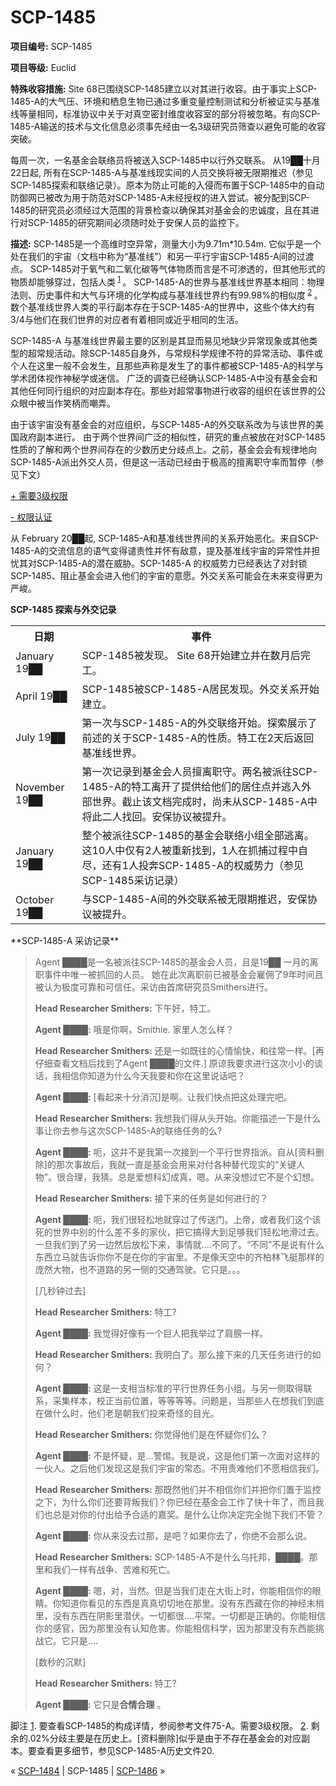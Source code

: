 # SCP-1485
                        


**项目编号:**  SCP-1485

**项目等级:**  Euclid

**特殊收容措施:**  Site 68已围绕SCP-1485建立以对其进行收容。由于事实上SCP-1485-A的大气压、环境和栖息生物已通过多重变量控制测试和分析被证实与基准线等量相同，标准协议中关于对真空密封维度收容室的部分将被忽略。有向SCP-1485-A输送的技术与文化信息必须事先经由一名3级研究员筛查以避免可能的收容突破。

每周一次，一名基金会联络员将被送入SCP-1485中以行外交联系。 从19██十月22日起, 所有在SCP-1485-A与基准线现实间的人员交换将被无限期推迟（参见SCP-1485探索和联络记录）。原本为防止可能的入侵而布置于SCP-1485中的自动防御网已被改为用于防范对SCP-1485-A未经授权的进入尝试。被分配到SCP-1485的研究员必须经过大范围的背景检查以确保其对基金会的忠诚度，且在其进行对SCP-1485的研究期间必须随时处于安保人员的监控下。

**描述:**  SCP-1485是一个高维时空异常，测量大小为9.71m*10.54m. 它似乎是一个处在我们的宇宙（文档中称为“基准线”）和另一平行宇宙SCP-1485-A间的过渡点。 SCP-1485对于氧气和二氧化碳等气体物质而言是不可渗透的，但其他形式的物质却能够穿过，包括人类<sup class='footnoteref'>
 <a shape='rect' class='footnoteref' id='footnoteref-1' href='javascript:;' onclick='WIKIDOT.page.utils.scrollToReference(&apos;footnote-1&apos;)'>1</a>
</sup>。
SCP-1485-A的世界与基准线世界基本相同：物理法则、历史事件和大气与环境的化学构成与基准线世界约有99.98%的相似度<sup class='footnoteref'>
 <a shape='rect' class='footnoteref' id='footnoteref-2' href='javascript:;' onclick='WIKIDOT.page.utils.scrollToReference(&apos;footnote-2&apos;)'>2</a>
</sup>。数个基准线世界人类的平行副本存在于SCP-1485-A的世界中，这些个体大约有3/4与他们在我们世界的对应者有着相同或近乎相同的生活。

SCP-1485-A 与基准线世界最主要的区别是其显而易见地缺少异常现象或其他类型的超常规活动。除SCP-1485自身外，与常规科学规律不符的异常活动、事件或个人在这里一般不会发生，且那些声称是发生了的事件都被SCP-1485-A的科学与学术团体视作神秘学或迷信。 广泛的调查已经确认SCP-1485-A中没有基金会和其他任何同行组织的对应副本存在。那些对超常事物进行收容的组织在该世界的公众眼中被当作笑柄而嘲弄。

由于该宇宙没有基金会的对应组织，与SCP-1485-A的外交联系改为与该世界的美国政府副本进行。 由于两个世界间广泛的相似性，研究的重点被放在对SCP-1485性质的了解和两个世界间存在的少数历史分歧点上。之前，基金会会有规律地向SCP-1485-A派出外交人员，但是这一活动已经由于极高的擅离职守率而暂停（参见下文）


<a shape='rect' class='collapsible-block-link' href='javascript:;'>+&#160;&#38656;&#35201;3&#32423;&#26435;&#38480;</a>

<a shape='rect' class='collapsible-block-link' href='javascript:;'>-&#160;&#26435;&#38480;&#35748;&#35777;</a>

从 February 20██起, SCP-1485-A和基准线世界间的关系开始恶化。来自SCP-1485-A的交流信息的语气变得谴责性并怀有敌意，提及基准线宇宙的异常性并担忧其对SCP-1485-A的潜在威胁。SCP-1485-A 的权威势力已经表达了对封锁SCP-1485、阻止基金会进入他们的宇宙的意愿。外交关系可能会在未来变得更为严峻。





**SCP-1485 探索与外交记录** 
<table class='wiki-content-table'>
 <tr>
  <th colspan='1' rowspan='1'>&#26085;&#26399;</th>
  <th colspan='1' rowspan='1'>&#20107;&#20214;</th>
 </tr>
 <tr>
  <td colspan='1' rowspan='1'>January 19&#9608;&#9608;</td>
  <td colspan='1' rowspan='1'>SCP-1485&#34987;&#21457;&#29616;&#12290; Site 68&#24320;&#22987;&#24314;&#31435;&#24182;&#22312;&#25968;&#26376;&#21518;&#23436;&#24037;&#12290;</td>
 </tr>
 <tr>
  <td colspan='1' rowspan='1'>April 19&#9608;&#9608;</td>
  <td colspan='1' rowspan='1'>SCP-1485&#34987;SCP-1485-A&#23621;&#27665;&#21457;&#29616;&#12290;&#22806;&#20132;&#20851;&#31995;&#24320;&#22987;&#24314;&#31435;&#12290;</td>
 </tr>
 <tr>
  <td colspan='1' rowspan='1'>July 19&#9608;&#9608;</td>
  <td colspan='1' rowspan='1'>&#31532;&#19968;&#27425;&#19982;SCP-1485-A&#30340;&#22806;&#20132;&#32852;&#32476;&#24320;&#22987;&#12290;&#25506;&#32034;&#23637;&#31034;&#20102;&#21069;&#36848;&#30340;&#20851;&#20110;SCP-1485-A&#30340;&#24615;&#36136;&#12290;&#29305;&#24037;&#22312;2&#22825;&#21518;&#36820;&#22238;&#22522;&#20934;&#32447;&#19990;&#30028;&#12290;</td>
 </tr>
 <tr>
  <td colspan='1' rowspan='1'>November 19&#9608;&#9608;</td>
  <td colspan='1' rowspan='1'>&#31532;&#19968;&#27425;&#35760;&#24405;&#21040;&#22522;&#37329;&#20250;&#20154;&#21592;&#25797;&#31163;&#32844;&#23432;&#12290;&#20004;&#21517;&#34987;&#27966;&#24448;SCP-1485-A&#30340;&#29305;&#24037;&#31163;&#24320;&#20102;&#25552;&#20379;&#32473;&#20182;&#20204;&#30340;&#23621;&#20303;&#28857;&#24182;&#36867;&#20837;&#22806;&#37096;&#19990;&#30028;&#12290;&#25130;&#27490;&#35813;&#25991;&#26723;&#23436;&#25104;&#26102;&#65292;&#23578;&#26410;&#20174;SCP-1485-A&#20013;&#23558;&#27492;&#20108;&#20154;&#25214;&#22238;&#12290;&#23433;&#20445;&#21327;&#35758;&#34987;&#25552;&#21319;&#12290;</td>
 </tr>
 <tr>
  <td colspan='1' rowspan='1'>January 19&#9608;&#9608;</td>
  <td colspan='1' rowspan='1'>&#25972;&#20010;&#34987;&#27966;&#24448;SCP-1485&#30340;&#22522;&#37329;&#20250;&#32852;&#32476;&#23567;&#32452;&#20840;&#37096;&#36867;&#31163;&#12290;&#36825;10&#20154;&#20013;&#20165;&#26377;2&#20154;&#34987;&#37325;&#26032;&#25214;&#21040;&#65292;1&#20154;&#22312;&#25235;&#25429;&#36807;&#31243;&#20013;&#33258;&#23613;&#65292;&#36824;&#26377;1&#20154;&#25237;&#22868;SCP-1485-A&#30340;&#26435;&#23041;&#21183;&#21147;&#65288;&#21442;&#35265;SCP-1485&#37319;&#35775;&#35760;&#24405;&#65289;</td>
 </tr>
 <tr>
  <td colspan='1' rowspan='1'>October 19&#9608;&#9608;</td>
  <td colspan='1' rowspan='1'>&#19982;SCP-1485-A&#38388;&#30340;&#22806;&#20132;&#32852;&#31995;&#34987;&#26080;&#38480;&#26399;&#25512;&#36831;&#65292;&#23433;&#20445;&#21327;&#35758;&#34987;&#25552;&#21319;&#12290;</td>
 </tr>
</table>
**SCP-1485-A 采访记录** 


> Agent ████是一名被派往SCP-1485的基金会人员，且是19██ 一月的离职事件中唯一被抓回的人员。 她在此次离职前已被基金会雇佣了9年时间且被认为极度可靠和可信任。采访由首席研究员Smithers进行。
> 
> **Head Researcher Smithers:**  下午好，特工。
> 
> **Agent ████:**  哦是你啊，Smithie. 家里人怎么样？
> 
> **Head Researcher Smithers:**  还是一如既往的心情愉快，和往常一样。[再仔细查看文档后找到了Agent ████的文件.] 原谅我要求进行这次小小的谈话，我相信你知道为什么今天我要和你在这里说话吧？
> 
> **Agent ████:**  [看起来十分消沉]是啊。让我们快点把这处理完吧。
> 
> **Head Researcher Smithers:**  我想我们得从头开始。你能描述一下是什么事让你去参与这次SCP-1485-A的联络任务的么?
> 
> **Agent ████:**  呃，这并不是我第一次接到一个平行世界指派。自从[资料删除]的那次事故后，我就一直是基金会用来对付各种替代现实的“关键人物”。很合理，我猜。总是爱想科幻成真，嗯。从来没想过它不是个幻想。
> 
> **Head Researcher Smithers:**  接下来的任务是如何进行的？
> 
> **Agent ████:**  呃，我们很轻松地就穿过了传送门。上帝，或者我们这个该死的世界中别的什么差不多的家伙，把它搞得大到足够我们轻松地滑过去。一旦我们到了另一边然后放松下来，事情就….不同了。“不同”不是说有什么东西立马就告诉你你不是在你的宇宙里。不是像天空中的齐柏林飞艇那样的庞然大物，也不道路的另一侧的交通驾驶。它只是。。。
> 
> [几秒钟过去]
> 
> **Head Researcher Smithers:**  特工?
> 
> **Agent ████:**  我觉得好像有一个巨人把我举过了肩膀一样。
> 
> **Head Researcher Smithers:**  我明白了。那么接下来的几天任务进行的如何？
> 
> **Agent ████:**  这是一支相当标准的平行世界任务小组。与另一侧取得联系，采集样本，校正当前位置，等等等等。问题是，当那些人在想我们到底在做什么时，他们老是朝我们投来奇怪的目光。
> 
> **Head Researcher Smithers:**  你觉得他们是在怀疑你们么？
> 
> **Agent ████:**  不是怀疑，是…警惕。我是说，这是他们第一次面对这样的一伙人。之后他们发现这是我们宇宙的常态。不用责难他们不愿相信我们。
> 
> **Head Researcher Smithers:**  那既然他们并不相信你们并把你们置于监控之下，为什么你们还要背叛我们？你已经在基金会工作了快十年了，而且我们也总是对你的付出给予合适的嘉奖。是什么让你决定完全抛下我们不管？
> 
> **Agent ████:**  你从来没去过那，是吧？如果你去了，你绝不会那么说。
> 
> **Head Researcher Smithers:**  SCP-1485-A不是什么乌托邦，████。那里和我们一样有战争、苦难和死亡。
> 
> **Agent ████:**  嗯，对，当然。但是当我们走在大街上时，你能相信你的眼睛。你知道你看见的东西是真真切切地在那里。没有东西藏在你的神经末梢里，没有东西在阴影里潜伏。一切都很….平常。一切都是正确的。你能相信你的感官，因为那里没有认知危害。你能相信科学，因为那里没有东西能挑战它。它只是….
> 
> [数秒的沉默]
> 
> **Head Researcher Smithers:**  特工?
> 
> **Agent ████:**  它只是**合情合理** 。
> 


脚注
<a shape='rect' href='javascript:;' onclick='WIKIDOT.page.utils.scrollToReference(&apos;footnoteref-1&apos;)'>1</a>. 要查看SCP-1485的构成详情，参阅参考文件75-A。需要3级权限。
<a shape='rect' href='javascript:;' onclick='WIKIDOT.page.utils.scrollToReference(&apos;footnoteref-2&apos;)'>2</a>. 剩余的.02%分歧主要是在历史上。[资料删除]似乎是由于不存在基金会的对应副本。要查看更多细节，参见SCP-1485-A历史文件20.



« [SCP-1484](/scp-1484) | SCP-1485 | [SCP-1486](/scp-1486) »





                    